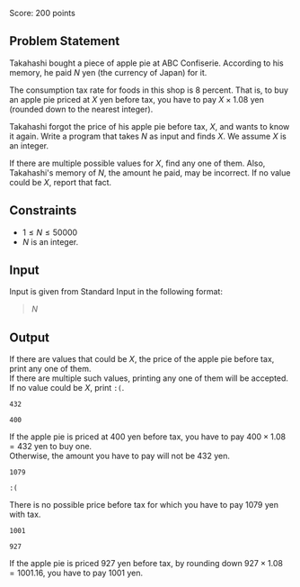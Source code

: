 Score: $200$ points

## Problem Statement

Takahashi bought a piece of apple pie at ABC Confiserie. According to his memory, he paid $N$ yen (the currency of Japan) for it.

The consumption tax rate for foods in this shop is $8$ percent. That is, to buy an apple pie priced at $X$ yen before tax, you have to pay $X \times 1.08$ yen (rounded down to the nearest integer).

Takahashi forgot the price of his apple pie before tax, $X$, and wants to know it again. Write a program that takes $N$ as input and finds $X$. We assume $X$ is an integer.

If there are multiple possible values for $X$, find any one of them. Also, Takahashi's memory of $N$, the amount he paid, may be incorrect. If no value could be $X$, report that fact.

## Constraints

- $1 \leq N \leq 50000$
- $N$ is an integer.

## Input

Input is given from Standard Input in the following format:

> $N$

## Output

If there are values that could be $X$, the price of the apple pie before tax, print any one of them.<br>
If there are multiple such values, printing any one of them will be accepted.<br>
If no value could be $X$, print `:(`.

```input1
432
```

```output1
400
```

If the apple pie is priced at $400$ yen before tax, you have to pay $400 \times 1.08 = 432$ yen to buy one.<br>
Otherwise, the amount you have to pay will not be $432$ yen.

```input2
1079
```

```output2
:(
```

There is no possible price before tax for which you have to pay $1079$ yen with tax.

```input3
1001
```

```output3
927
```

If the apple pie is priced $927$ yen before tax, by rounding down $927 \times 1.08 = 1001.16$, you have to pay $1001$ yen.